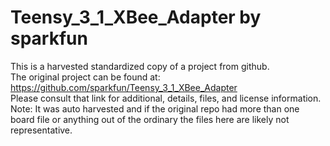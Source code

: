 
# Teensy_3_1_XBee_Adapter by sparkfun  
This is a harvested standardized copy of a project from github.  
The original project can be found at:  
https://github.com/sparkfun/Teensy_3_1_XBee_Adapter  
Please consult that link for additional, details, files, and license information.  
Note: It was auto harvested and if the original repo had more than one board file or anything out of the ordinary the files here are likely not representative.  
    